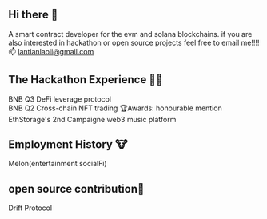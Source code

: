 ## Hi there 👋
A smart contract developer for the evm and solana blockchains. if you are also interested in hackathon or open source projects feel free to email me!!!!  
📫 lantianlaoli@gmail.com  
## The Hackathon Experience 🧑‍💻
BNB Q3 DeFi leverage protocol  
BNB Q2 Cross-chain NFT trading  🏆Awards: honourable mention  
EthStorage's 2nd Campaigne web3 music platform  
## Employment History 🐮
Melon(entertainment socialFi)   
## open source contribution🔮  
Drift Protocol  


